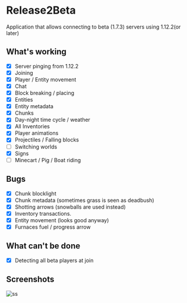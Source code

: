 # Release2Beta
Application that allows connecting to beta (1.7.3) servers using 1.12.2(or later)

## What's working
- [x] Server pinging from 1.12.2
- [x] Joining
- [x] Player / Entity movement
- [x] Chat
- [x] Block breaking / placing
- [x] Entities
- [x] Entity metadata
- [x] Chunks
- [x] Day-night time cycle / weather
- [x] All Inventories
- [x] Player animations
- [x] Projectiles / Falling blocks
- [ ] Switching worlds 
- [x] Signs
- [ ] Minecart / Pig / Boat riding

## Bugs
- [x] Chunk blocklight
- [x] Chunk metadata (sometimes grass is seen as deadbush) 
- [x] Shotting arrows (snowballs are used instead)
- [x] Inventory transactions.
- [x] Entity movement (looks good anyway)
- [x] Furnaces fuel / progress arrow

## What can't be done
- [x] Detecting all beta players at join

## Screenshots
![ss](https://i.imgur.com/X3evGtw.png)
